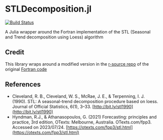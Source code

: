 # STLDecomposition.jl

[![Build Status](https://github.com/WilliBee/STLDecomposition.jl/actions/workflows/CI.yml/badge.svg?branch=master)](https://github.com/WilliBee/STLDecomposition.jl/actions/workflows/CI.yml?query=branch%3Amaster)

A Julia wrapper around the Fortran implementation of the STL (Seasonal and Trend decomposition using Loess) algorithm

## Credit 
This library wraps around a modified version in the [r-source repo](https://github.com/SurajGupta/r-source/blob/master/src/library/stats/src/stl.f) of the original [Fortran code](https://www.netlib.org/a/stl) 

## References
* Cleveland, R. B., Cleveland, W. S., McRae, J. E., & Terpenning, I. J. (1990). STL: A seasonal-trend decomposition procedure based on loess. Journal of Official Statistics, 6(1), 3–33. [http://bit.ly/stl1990](http://bit.ly/stl1990)
* Hyndman, R.J., & Athanasopoulos, G. (2021) Forecasting: principles and practice, 3rd edition, OTexts: Melbourne, Australia. OTexts.com/fpp3. Accessed on 2023/07/24. [https://otexts.com/fpp3/stl.html](https://otexts.com/fpp3/stl.html)
